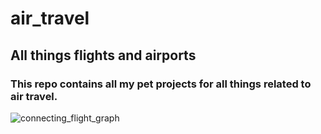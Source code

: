 # air_travel
## All things flights and airports

###  This repo contains all my pet projects for all things related to air travel.

![connecting_flight_graph](https://user-images.githubusercontent.com/7966192/226735214-e4b72fd1-1dd0-43a0-abc5-cfa1e4b766a5.png)

